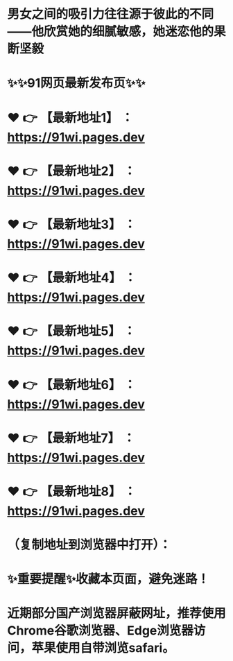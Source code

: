 # 男女之间的吸引力往往源于彼此的不同——他欣赏她的细腻敏感，她迷恋他的果断坚毅
# ✨✨91网页最新发布页✨✨
# ❤️ 👉 【最新地址1】 ：https://91wi.pages.dev
# ❤️ 👉 【最新地址2】 ：https://91wi.pages.dev
# ❤️ 👉 【最新地址3】 ：https://91wi.pages.dev
# ❤️ 👉 【最新地址4】 ：https://91wi.pages.dev
# ❤️ 👉 【最新地址5】 ：https://91wi.pages.dev
# ❤️ 👉 【最新地址6】 ：https://91wi.pages.dev
# ❤️ 👉 【最新地址7】 ：https://91wi.pages.dev
# ❤️ 👉 【最新地址8】 ：https://91wi.pages.dev
# （复制地址到浏览器中打开）：
# ✨重要提醒✨收藏本页面，避免迷路！
# 近期部分国产浏览器屏蔽网址，推荐使用Chrome谷歌浏览器、Edge浏览器访问，苹果使用自带浏览safari。
